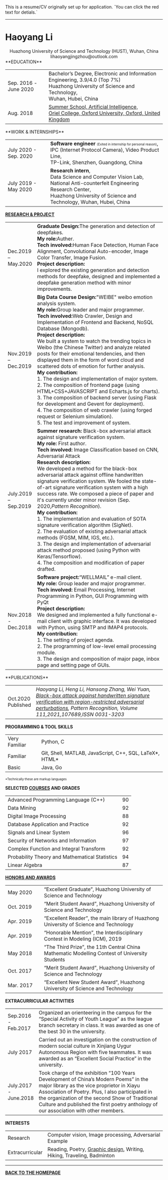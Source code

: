 <title>Haoyang Li</title>
This is a resume/CV originally set up for application. `You can click the red text for detials.`

---

# Haoyang Li

<center>Huazhong University of Science and Technology (HUST), Wuhan, China</center>
<center>lihaoyangjingzhou@outlook.com</center>
**EDUCATION**

<table align="center" border="0">
    <tr>
        <td align="left">Sep. 2016 -June 2020</td>
        <td align="left">Bachelor’s Degree, Electronic and Information Engineering, 3.9/4.0 (Top 7%)<br>
            Huazhong University of Science and Technology,<br> Wuhan, Hubei, China</td>
    </tr>
    <tr>
        <td align="left">Aug. 2018</td>
        <td align="left">
        <a href="subpages/summerSchool.html">Summer School, Artificial Intelligence, <br>
        Oriel College, Oxford University, Oxford, United Kingdom</a>
        </td>
    </tr>
</table>
**WORK & INTERNSHIPS**

<table align="center" border="0">
    <tr>
        <td align="left">July 2020 - Sep. 2020</td>
        <td align="left">
            <b>Software engineer</b>
               <font size='1'>(Exited in internship for personal reason)</font>, <br>
               IPC (Internet Protocol Camera), Video Product Line, <br>
               TP-Link, Shenzhen, Guangdong, China
        </td>
    </tr>
    <tr>
        <td align="left">July 2019 - May 2020</td>
        <td align="left">
            <b>Research intern</b>, <br>
               Data Science and Computer Vision Lab, <br>
               National Anti-counterfeit Engineering Research Center,<br>
               Huazhong University of Science and Technology, Wuhan, Hubei, China
        </td>
    </tr>
</table>
<b><a href='subpages/researchProject.html' title="Click for details">RESEARCH & PROJECT</a></b>

<table align="center" border="0">
    <tr>
        <td align="left">Dec.2019<br>–<br>May.2020</td>
        <td align="left">
        <b>Graduate Design:</b>The generation and detection of deepfakes. <br>
        <b>My role:</b>Auther. <br>
        <b>Tech involved:</b>Human Face Detection, Human Face Alignment, Convolutional Auto-encoder, Image Color Transfer, Image Fusion. <br>
        <b>Project description:</b>
        <br>
        I explored the existing generation and detection methods for deepfake, designed and implemented a deepfake generation method with minor improvements.
        <br>
        </td>
    </tr>
    <tr>
        <td align="left">Nov.2019<br>–<br>Dec.2019</td>
        <td align="left">
        <b>Big Data Course Design:</b>"WEIBE" weibo emotion analysis system. <br>
        <b>My role:</b>Group leader and major programmer. <br>
        <b>Tech involved:</b>Web Crawler, Design and Implementation of Frontend and Backend, NoSQL Database (Mongodb). <br>
        <b>Project description:</b>
        <br>We built a system to watch the trending topics in Weibo (the Chinese Twitter) and analyze related posts for their emotional tendencies, and then displayed them in the form of word cloud and scattered dots of emotion for further analysis.<br>
        <b>My contribution:</b><br>
         1. The design and implementation of major system. <br>
         2. The composition of frontend page (using HTML+CSS+JAVASCRIPT and Echarts.js for charts). <br>
         3. The composition of backend server (using Flask for development and Gevent for deployment). <br>
         4. The composition of web crawler (using forged request or Selenium simulation). <br>
         5. The test and improvement of system. <br>
        </td>
    </tr>
    <tr>
        <td align="left">July.2019<br>–<br>Sep.2019</td>
        <td align="left">
        <b>Summer research:</b> Black-box adversarial attack against signature verification system.<br>
        <b>My role:</b> First author.<br>
        <b>Tech involved:</b> Image Classification based on CNN, Adversarial Attack<br>
        <b>Research description:</b>
        <br>We developed a method for the black-box adversarial attack against offline handwritten signature verification system. We fooled the state-of-art signature verification system with a high success rate. We composed a piece of paper and it's currently under minor revision (Sep. 2020,<i>Pattern Recognition</i>).<br>
        <b>My contribution:</b><br>
         1. The implementation and evaluation of SOTA signature verification algorithm (SigNet).<br>
         2. The evaluation of existing adversarial attack methods (FGSM, MIM, IGS, etc.).<br>
         3. The design and implementation of adversarial attack method proposed (using Python with Keras/Tensorflow).<br>
         4. The composition and modification of paper drafted.<br>
        </td>
    </tr>
    <tr>
        <td align="left">Nov.2018 <br>-<br>Dec.2018</td>
        <td align="left">
        <b>Software project:</b>“WELLMAIL” e-mail client. <br>
        <b>My role:</b> Group leader and major programmer.<br>
        <b>Tech involved:</b> Email Processing, Internet Programming in Python, GUI Programming with PyQt<br>
        <b>Project description:</b>
        <br>We designed and implemented a fully functional e-mail client with graphic interface. It was developed with Python, using SMTP and IMAP4 protocols.<br>
         <b>My contribution:</b><br>
         1. The setting of project agenda. <br>
         2. The programming of low-level email processing module. <br>
         3. The design and composition of major page, inbox page and setting page of GUIs.<br>
        </td>
    </tr>
</table>
**PUBLICATIONS**

<table width=400 align="center" border="0">
    <tr>
        <td align="left">
         Oct.2020 <br> Published
        </td>
        <td align="left">
         <i>Haoyang Li, Heng Li, Hansong Zhang, Wei Yuan, <a href="http://www.sciencedirect.com/science/article/pii/S0031320320304921">Black-box attack against handwritten signature verification with region-restricted adversarial perturbations</a>, Pattern Recognition, Volume 111,2021,107689,ISSN 0031-3203</i>
        </td>
    </tr>
</table>

**PROGRAMMING & TOOL SKILLS**

<table width=400 align="center" border="0">
    <tr>
        <td align="left">
            <div title="Being able to create large project or implement complicated algorithms with it.">
                Very Familiar
            </div>
        </td>
        <td align="left">Python, C</td>
    </tr>
    <tr>
        <td align="left">
            <div title="Being able to create small project, implement simple algorithms with it.">
                Familiar
            </div>
        </td>
        <td align="left"> Git, Shell, MATLAB, JavaScript, C++, SQL, LaTeX*, HTML*</td>
    </tr>
    <tr>
        <td align="left">
            <div title="Being able to understand it.">
                Basic
            </div>
        </td>
        <td align="left">Java, Go</td>
    </tr>
</table>

<font size='1'>*Technically these are markup languages</font>

<b>SELECTED <a href="subpages/selectedCoursesAndGrades.html" title="Click for the transcript" >COURSES</a> AND GRADES</b>

<table align="center" border="0">
    <tr>
        <td align="left">Advanced Programming Language (C++)</td>
        <td align="left">90</td>
    </tr>
    <tr>
        <td align="left">Data Mining</td>
        <td align="left">92</td>
    </tr>
    <tr>
        <td align="left">Digital Image Processing</td>
        <td align="left">88</td>
    </tr>
    <tr>
        <td align="left">Database Application and Practice</td>
        <td align="left">92</td>
    </tr>
    <tr>
        <td align="left">Signals and Linear System</td>
        <td align="left">96</td>
    </tr>
    <tr>
        <td align="left">Security of Networks and Information</td>
        <td align="left">97</td>
    </tr>
    <tr>
        <td align="left">Complex Function and Integral Transform</td>
        <td align="left">92</td>
    </tr>
    <tr>
        <td align="left">Probability Theory and Mathematical Statistics</td>
        <td align="left">94</td>
    </tr>
    <tr>
        <td align="left">Linear Algebra</td>
        <td align="left">87</td>
    </tr>
</table>

<b><a href="subpages/honorsAndAwards.html" title="Click for details">HONORS AND AWARDS</a></b>

<table width=400 align="center" border="0">
    <tr>
        <td align="left" width=100>May 2020</td>
        <td align="left">“Excellent Graduate”, Huazhong University of Science and Technology </td>
    </tr>
    <tr>
        <td align="left">Oct. 2019</td>
        <td align="left">“Merit Student Award”, Huazhong University of Science and Technology</td>
    </tr>
    <tr>
        <td align="left">Apr. 2019</td>
        <td align="left">“Excellent Reader”, the main library of Huazhong University of Science and Technology</td>
    </tr>
    <tr>
        <td align="left">Apr. 2019</td>
        <td align="left">“Honorable Mention”, the Interdisciplinary Contest in Modeling (ICM), 2019</td>
    </tr>
    <tr>
        <td align="left">May 2018</td>
        <td align="left">“The Third Prize”, the 11th Central China Mathematic Modelling Contest of University Students</td>
    </tr>
    <tr>
        <td align="left">Oct. 2017</td>
        <td align="left">“Merit Student Award”, Huazhong University of Science and Technology</td>
    </tr>
    <tr>
        <td align="left" width=100>Mar. 2017</td>
        <td align="left">“Excellent New Student Award”, Huazhong University of Science and Technology </td>
    </tr>
</table>

<b>EXTRACURRICULAR ACTIVITIES</b>

<table width=400 align="center" border="0">
    <tr>
        <td align="left">Sep.2016<br>-<br>Feb.2017</td>
        <td align="left">Organized an orienteering in the campus for the “Special Activity of Youth League” as the league branch secretary in class. It was awarded as one of the best 30 in the university.
        </td>
    </tr>
    <tr>
        <td align="left">July 2017</td>
        <td align="left">Carried out an investigation on the construction of modern social culture in Xinjiang Uygur Autonomous Region with five teammates. It was awarded as an “Excellent Social Practice” in the university.</td>
    </tr>
    <tr>
        <td align="left">July.2017<br>-<br>June.2018</td>
        <td align="left">Took charge of the exhibition “100 Years Development of China’s Modern Poems” in the major library as the vice proprietor in Xiayu Association of Poetry. Plus, I also participated in the organization of the second Show of Traditional Culture and published the first poetry anthology of our association with other members. </td>
    </tr>
</table>

**INTERESTS**

<table width=400 align="center" border="0">
    <tr>
        <td align="left">Research</td>
        <td align="left">Computer vision, Image processing, Adversarial Example</td>
    </tr>
    <tr>
        <td align="left">Extracurricular</td>
        <td align="left">Reading, Poetry, <a href="interests/graphicDesign.html" title="Click for a small gallery">Graphic design</a>, Writing, Hiking, Traveling, Badminton</td>
    </tr>
</table>

---

<b><a href="index.html">BACK TO THE HOMEPAGE</a></b>

